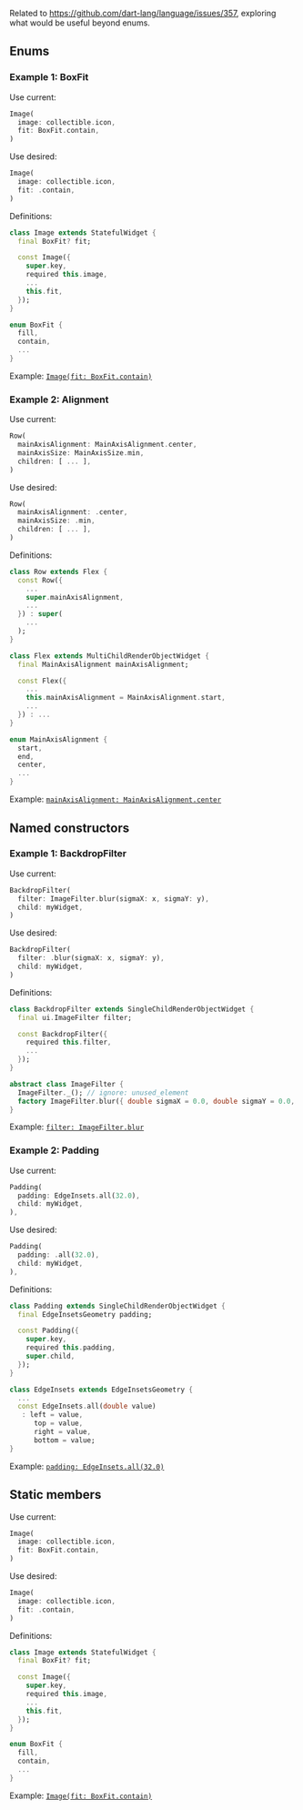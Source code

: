 Related to https://github.com/dart-lang/language/issues/357, exploring what would be useful beyond enums.

## Enums

### Example 1: BoxFit

Use current:
```dart
Image(
  image: collectible.icon,
  fit: BoxFit.contain,
)
```

Use desired:
```dart
Image(
  image: collectible.icon,
  fit: .contain,
)
```

Definitions:

```dart
class Image extends StatefulWidget {
  final BoxFit? fit;

  const Image({
    super.key,
    required this.image,
    ...
    this.fit,
  });
}

enum BoxFit {
  fill,
  contain,
  ...
}
```

Example:
[`Image(fit: BoxFit.contain)`](https://github.com/gskinnerTeam/flutter-wonderous-app/blob/main/lib/ui/common/collectible_item.dart#L51)

### Example 2: Alignment

Use current:
```dart
Row(
  mainAxisAlignment: MainAxisAlignment.center,
  mainAxisSize: MainAxisSize.min,
  children: [ ... ],
)
```

Use desired:
```dart
Row(
  mainAxisAlignment: .center,
  mainAxisSize: .min,
  children: [ ... ],
)
```

Definitions:

```dart
class Row extends Flex {
  const Row({
    ...
    super.mainAxisAlignment,
    ...
  }) : super(
    ...
  );
}

class Flex extends MultiChildRenderObjectWidget {
  final MainAxisAlignment mainAxisAlignment;

  const Flex({
    ...
    this.mainAxisAlignment = MainAxisAlignment.start,
    ...
  }) : ...
}

enum MainAxisAlignment {
  start,
  end,
  center,
  ...
}
```

Example:
[`mainAxisAlignment: MainAxisAlignment.center`](https://github.com/gskinnerTeam/flutter-wonderous-app/blob/main/lib/ui/common/controls/buttons.dart#L57)

## Named constructors

### Example 1: BackdropFilter

Use current:
```dart
BackdropFilter(
  filter: ImageFilter.blur(sigmaX: x, sigmaY: y),
  child: myWidget,
)
```

Use desired:
```dart
BackdropFilter(
  filter: .blur(sigmaX: x, sigmaY: y),
  child: myWidget,
)
```

Definitions:
```dart
class BackdropFilter extends SingleChildRenderObjectWidget {
  final ui.ImageFilter filter;

  const BackdropFilter({
    required this.filter,
    ...
  });
}

abstract class ImageFilter {
  ImageFilter._(); // ignore: unused_element
  factory ImageFilter.blur({ double sigmaX = 0.0, double sigmaY = 0.0, TileMode tileMode = TileMode.clamp }) { ... }
}
```

Example:
[`filter: ImageFilter.blur`](https://github.com/gskinnerTeam/flutter-wonderous-app/blob/main/lib/ui/common/app_backdrop.dart#L21)

### Example 2: Padding

Use current:
```dart
Padding(
  padding: EdgeInsets.all(32.0),
  child: myWidget,
),
```

Use desired:
```dart
Padding(
  padding: .all(32.0),
  child: myWidget,
),
```

Definitions:

```dart
class Padding extends SingleChildRenderObjectWidget {
  final EdgeInsetsGeometry padding;

  const Padding({
    super.key,
    required this.padding,
    super.child,
  });
}

class EdgeInsets extends EdgeInsetsGeometry {
  ...
  const EdgeInsets.all(double value)
   : left = value,
      top = value,
      right = value,
      bottom = value;
}
```

Example: [`padding: EdgeInsets.all(32.0)`](https://github.com/gskinnerTeam/flutter-wonderous-app/blob/main/lib/_tools/artifact_search_helper.dart#L51)


## Static members

Use current:
```dart
Image(
  image: collectible.icon,
  fit: BoxFit.contain,
)
```

Use desired:
```dart
Image(
  image: collectible.icon,
  fit: .contain,
)
```

Definitions:

```dart
class Image extends StatefulWidget {
  final BoxFit? fit;

  const Image({
    super.key,
    required this.image,
    ...
    this.fit,
  });
}

enum BoxFit {
  fill,
  contain,
  ...
}
```

Example:
[`Image(fit: BoxFit.contain)`](https://github.com/gskinnerTeam/flutter-wonderous-app/blob/main/lib/ui/common/collectible_item.dart#L51)
